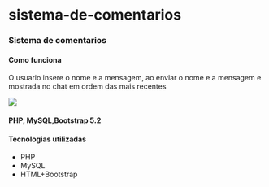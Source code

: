 # sistema-de-comentarios
<h3>Sistema de comentarios</h3>
<h4>Como funciona</h4>
 <p>O usuario insere o nome e a mensagem, ao enviar o nome e a mensagem e mostrada no chat em ordem das mais recentes </p>
<img src="https://user-images.githubusercontent.com/73254098/198855699-7d24ec05-c2b6-41d5-83da-089990b422c7.png">
<h4>PHP, MySQL,Bootstrap 5.2</h4>
<h4>Tecnologias utilizadas</h4>
<ul>
 <li>PHP</li>
 <li>MySQL</li>
 <li>HTML+Bootstrap</li>
</ul>
